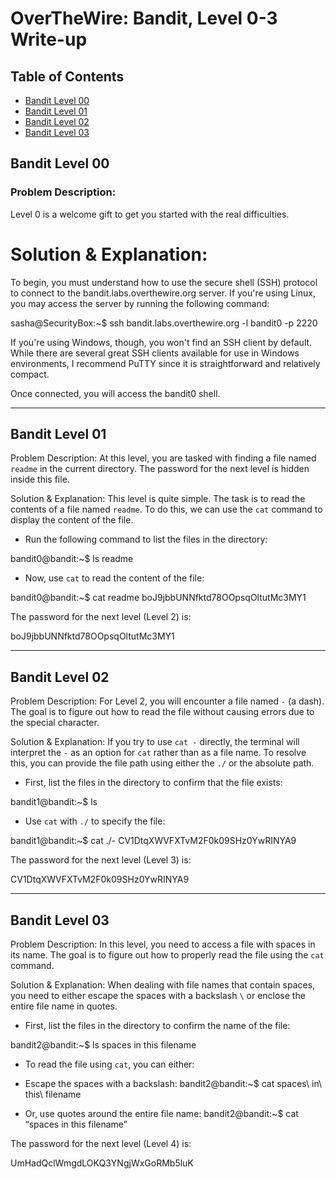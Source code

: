 OverTheWire: Bandit, Level 0-3 Write-up
======================================

Table of Contents
-----------------
- [Bandit Level 00](#bandit-level-00)
- [Bandit Level 01](#bandit-level-01)
- [Bandit Level 02](#bandit-level-02)
- [Bandit Level 03](#bandit-level-03)

Bandit Level 00
----------------

### Problem Description:
Level 0 is a welcome gift to get you started with the real difficulties.

# Solution & Explanation:
To begin, you must understand how to use the secure shell (SSH) protocol to connect to the bandit.labs.overthewire.org server. If you're using Linux, you may access the server by running the following command:


sasha@SecurityBox:~$ ssh bandit.labs.overthewire.org -l bandit0 -p 2220


If you're using Windows, though, you won't find an SSH client by default. While there are several great SSH clients available for use in Windows environments, I recommend PuTTY since it is straightforward and relatively compact.

Once connected, you will access the bandit0 shell.

---

Bandit Level 01
---------------

Problem Description:
At this level, you are tasked with finding a file named `readme` in the current directory. The password for the next level is hidden inside this file.

Solution & Explanation:
This level is quite simple. The task is to read the contents of a file named `readme`. To do this, we can use the `cat` command to display the content of the file.

- Run the following command to list the files in the directory:

bandit0@bandit:~$ ls readme


- Now, use `cat` to read the content of the file:

bandit0@bandit:~$ cat readme boJ9jbbUNNfktd78OOpsqOltutMc3MY1


The password for the next level (Level 2) is:

boJ9jbbUNNfktd78OOpsqOltutMc3MY1


---

Bandit Level 02
---------------

Problem Description:
For Level 2, you will encounter a file named `-` (a dash). The goal is to figure out how to read the file without causing errors due to the special character.

Solution & Explanation:
If you try to use `cat -` directly, the terminal will interpret the `-` as an option for `cat` rather than as a file name. To resolve this, you can provide the file path using either the `./` or the absolute path.

- First, list the files in the directory to confirm that the file exists:

bandit1@bandit:~$ ls

- Use `cat` with `./` to specify the file:

bandit1@bandit:~$ cat ./- CV1DtqXWVFXTvM2F0k09SHz0YwRINYA9


The password for the next level (Level 3) is:

CV1DtqXWVFXTvM2F0k09SHz0YwRINYA9


---

Bandit Level 03
---------------

Problem Description:
In this level, you need to access a file with spaces in its name. The goal is to figure out how to properly read the file using the `cat` command.

Solution & Explanation:
When dealing with file names that contain spaces, you need to either escape the spaces with a backslash `\` or enclose the entire file name in quotes.

- First, list the files in the directory to confirm the name of the file:

bandit2@bandit:~$ ls spaces in this filename


- To read the file using `cat`, you can either:
- Escape the spaces with a backslash:
bandit2@bandit:~$ cat spaces\ in\ this\ filename

- Or, use quotes around the entire file name:
bandit2@bandit:~$ cat “spaces in this filename”


The password for the next level (Level 4) is:

UmHadQclWmgdLOKQ3YNgjWxGoRMb5luK
